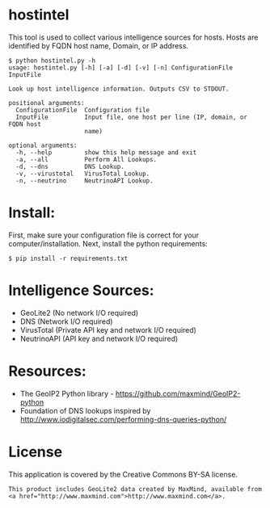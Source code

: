 # hostintel

This tool is used to collect various intelligence sources for hosts.
Hosts are identified by FQDN host name, Domain, or IP address.

```
$ python hostintel.py -h
usage: hostintel.py [-h] [-a] [-d] [-v] [-n] ConfigurationFile InputFile

Look up host intelligence information. Outputs CSV to STDOUT.

positional arguments:
  ConfigurationFile  Configuration file
  InputFile          Input file, one host per line (IP, domain, or FQDN host
                     name)

optional arguments:
  -h, --help         show this help message and exit
  -a, --all          Perform All Lookups.
  -d, --dns          DNS Lookup.
  -v, --virustotal   VirusTotal Lookup.
  -n, --neutrino     NeutrinoAPI Lookup.
```

# Install:
First, make sure your configuration file is correct for your computer/installation.
Next, install the python requirements:

```
$ pip install -r requirements.txt
```

# Intelligence Sources:

  - GeoLite2 (No network I/O required)
  - DNS (Network I/O required)
  - VirusTotal (Private API key and network I/O required)
  - NeutrinoAPI (API key and network I/O required)

# Resources:

   - The GeoIP2 Python library - https://github.com/maxmind/GeoIP2-python
   - Foundation of DNS lookups inspired by http://www.iodigitalsec.com/performing-dns-queries-python/

# License
This application is covered by the Creative Commons BY-SA license.

```
This product includes GeoLite2 data created by MaxMind, available from
<a href="http://www.maxmind.com">http://www.maxmind.com</a>.
```
   



